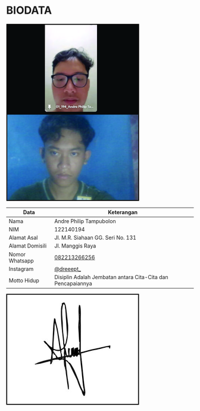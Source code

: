 # BIODATA

![Foto](194_foto.jpg)

| Data            | Keterangan |
| --------------- | ------------- |
| Nama            | Andre Philip Tampubolon |
| NIM             | 122140194 |
| Alamat Asal     | Jl. M.R. Siahaan GG. Seri No. 131 |
| Alamat Domisili | Jl. Manggis Raya |
| Nomor Whatsapp  | [082213266256](https://wa.me/+6282213266256) |
| Instagram       | [@dreeept_](https://instagram.com/dreeept_) |
| Motto Hidup     | Disiplin Adalah Jembatan antara Cita-Cita dan Pencapaiannya |

![TTD](194_ttd.jpg)
